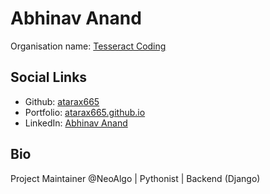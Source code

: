 # Abhinav Anand
Organisation name: [Tesseract Coding](https://github.com/TesseractCoding)


## Social Links
- Github: [atarax665](https://github.com/atarax665)
- Portfolio: [atarax665.github.io](http://atarax665.github.io)
- LinkedIn: [Abhinav Anand](https://www.linkedin.com/in/atarax/)

## Bio
Project Maintainer @NeoAlgo | Pythonist | Backend (Django)
